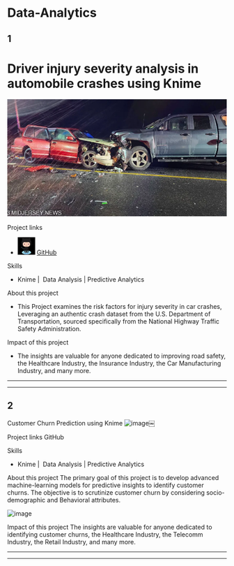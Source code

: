 # Data-Analytics

## 1
<h1>Driver injury severity analysis in automobile crashes using Knime </h1>

![](/assets/carcrash.jpeg)

Project links

- <img src="/assets/github.jpeg" alt="Alt Text" width="40" height="40"> [GitHub](https://github.com/PNaveenVarma/-Driver-injury-severity-analysis-in-automobile-crashes)

Skills
- Knime |  Data Analysis | Predictive Analytics 

About this project
- This Project examines the risk factors for injury severity in car crashes, Leveraging an authentic crash dataset from the U.S. Department of Transportation, sourced specifically from the National Highway Traffic Safety Administration.

Impact of this project
- The insights are valuable for anyone dedicated to improving road safety, the Healthcare Industry, the Insurance Industry, the Car Manufacturing Industry, and many more.

********************************************************************************************************************************
********************************************************************************************************************************


## 2
Customer Churn Prediction using Knime 
![image]()￼

Project links
GitHub

Skills
- Knime |  Data Analysis | Predictive Analytics 

About this project
The primary goal of this project is to develop advanced machine-learning models for predictive insights to identify customer churns. The objective is to scrutinize customer churn by considering socio-demographic and Behavioral attributes.

![image](https://github.com/PNaveenVarma/Customer-Churn-Prediction)

Impact of this project
The insights are valuable for anyone dedicated to identifying customer churns, the Healthcare Industry, the Telecomm Industry, the Retail Industry, and many more.

********************************************************************************************************************************
********************************************************************************************************************************

